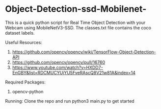 # Object-Detection-ssd-Mobilenet-

This is a quick python script for Real Time Object Detection with your Webcam using MobileNetV3-SSD. The classes.txt file contains the coco dataset labels.

Useful Resources:
1. https://github.com/opencv/opencv/wiki/TensorFlow-Object-Detection-API
2. https://github.com/opencv/opencv/pull/16760
3. https://www.youtube.com/watch?v=HXDD7-EnGBY&list=RDCMUCYUjYU5FveRAscQ8V21w81A&index=14

Required Packages:
1. opencv-python

Running:
Clone the repo and run python3 main.py to get started
